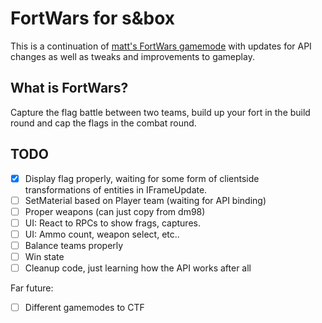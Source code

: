 # FortWars for s&box
 
This is a continuation of [matt's FortWars gamemode](https://github.com/themasterminds/sbox-fortwars) with updates for API changes as well as tweaks and improvements to gameplay.

## What is FortWars?

Capture the flag battle between two teams, build up your fort in the build round and cap the flags in the combat round.

## TODO

* [X] Display flag properly, waiting for some form of clientside transformations of entities in IFrameUpdate.
* [ ] SetMaterial based on Player team (waiting for API binding)
* [ ] Proper weapons (can just copy from dm98)
* [ ] UI: React to RPCs to show frags, captures.
* [ ] UI: Ammo count, weapon select, etc..
* [ ] Balance teams properly
* [ ] Win state
* [ ] Cleanup code, just learning how the API works after all

Far future:

* [ ] Different gamemodes to CTF
